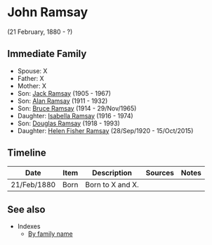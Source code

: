 ﻿---
layout: person
subject_key: i64225415
permalink: /people/i64225415
---

# John Ramsay
(21 February, 1880 - ?)

## Immediate Family

* Spouse: X
* Father: X
* Mother: X
* Son: [Jack Ramsay](./@i55070438@-jack-ramsay-b1905-d1967.md) (1905 - 1967)
* Son: [Alan Ramsay](./@i62219744@-alan-ramsay-b1911-d1932.md) (1911 - 1932)
* Son: [Bruce Ramsay](./@i49046148@-bruce-ramsay-b1914-d1965-11-29.md) (1914 - 29/Nov/1965)
* Daughter: [Isabella Ramsay](./@i80504300@-isabella-ramsay-b1916-d1974.md) (1916 - 1974)
* Son: [Douglas Ramsay](./@i12977578@-douglas-ramsay-b1918-d1993.md) (1918 - 1993)
* Daughter: [Helen Fisher Ramsay](./@i34267190@-helen-fisher-ramsay-b1920-9-28-d2015-10-15.md) (28/Sep/1920 - 15/Oct/2015)

## Timeline

Date | Item | Description | Sources | Notes
---|---|---|---|---
21/Feb/1880 | Born | Born to X and X. |  | 


## See also

- Indexes
  - [By family name](../index-by-family-name.md)
